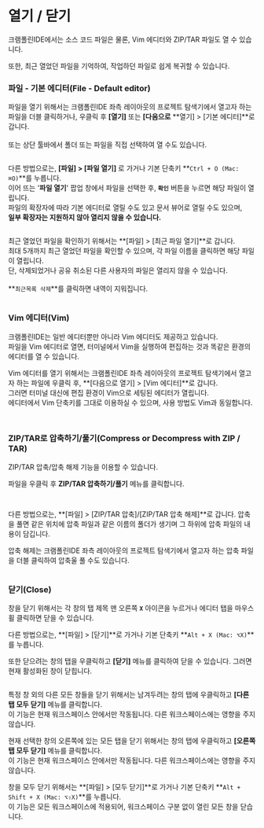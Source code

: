 # 열기 / 닫기

크램폴린IDE에서는 소스 코드 파일은 물론, Vim 에디터와 ZIP/TAR 파일도 열 수 있습니다.

또한, 최근 열었던 파일을 기억하여, 작업하던 파일로 쉽게 복귀할 수 있습니다.



### **파일 - 기본 에디터(File - Default editor)**

파일을 열기 위해서는 크램폴린IDE 좌측 레이아웃의 프로젝트 탐색기에서 열고자 하는 파일을 더블 클릭하거나, 우클릭 후 **\[열기]** 또는 **\[다음으로** **열기] > \[기본 에디터]**로 갑니다. \
\
또는 상단 툴바에서 폴더 또는 파일을 직접 선택하여 열 수도 있습니다.&#x20;

<figure><img src="../../../.gitbook/assets/image (165).png" alt=""><figcaption></figcaption></figure>



다른 방법으로는, **\[파일] > \[파일 열기]** 로 가거나 기본 단축키 **`Ctrl + O (Mac: ⌘O)`**를 누릅니다. \
이어 뜨는 '**파일 열기**' 팝업 창에서 파일을 선택한 후, **`확인`** 버튼을 누르면 해당 파일이 열립니다. \
파일의 확장자에 따라 기본 에디터로 열릴 수도 있고 문서 뷰어로 열릴 수도 있으며, \
**일부 확장자는 지원하지 않아 열리지 않을 수 있습니다.**

<figure><img src="../../../.gitbook/assets/image (171).png" alt=""><figcaption></figcaption></figure>

최근 열었던 파일을 확인하기 위해서는 **\[파일] > \[최근 파일 열기]**로 갑니다. \
최대 5개까지 최근 열었던 파일을 확인할 수 있으며, 각 파일 이름을 클릭하면 해당 파일이 열립니다. \
단, 삭제되었거나 공유 취소된 다른 사용자의 파일은 열리지 않을 수 있습니다.\
\
**`최근목록 삭제`**를 클릭하면 내역이 지워집니다.&#x20;

<figure><img src="../../../.gitbook/assets/image (11).png" alt=""><figcaption></figcaption></figure>



### **Vim 에디터(Vim)**

크램폴린IDE는 일반 에디터뿐만 아니라 Vim 에디터도 제공하고 있습니다. \
파일을 Vim 에디터로 열면, 터미널에서 Vim을 실행하여 편집하는 것과 똑같은 환경의 에디터를 열 수 있습니다.

Vim 에디터를 열기 위해서는 크램폴린IDE 좌측 레이아웃의 프로젝트 탐색기에서 열고자 하는 파일에 우클릭 후, **\[다음으로 열기] > \[Vim 에디터]**로 갑니다. \
그러면 터미널 대신에 편집 환경이 Vim으로 세팅된 에디터가 열립니다. \
에디터에서 Vim 단축키를 그대로 이용하실 수 있으며, 사용 방법도 Vim과 동일합니다.

<figure><img src="../../../.gitbook/assets/image (3).png" alt=""><figcaption></figcaption></figure>

<figure><img src="../../../.gitbook/assets/image (214).png" alt=""><figcaption></figcaption></figure>



### **ZIP/TAR로 압축하기/풀기(Compress or Decompress with ZIP / TAR)**

ZIP/TAR 압축/압축 해제 기능을 이용할 수 있습니다.

파일을 우클릭 후 **ZIP/TAR 압축하기/풀기** 메뉴를 클릭합니다.&#x20;

<figure><img src="../../../.gitbook/assets/image (27).png" alt=""><figcaption></figcaption></figure>

<figure><img src="../../../.gitbook/assets/image (170).png" alt=""><figcaption></figcaption></figure>

다른 방법으로는, **\[파일] > \[ZIP/TAR 압축]/\[ZIP/TAR 압축 해제]**로 갑니다. 압축을 풀면 같은 위치에 압축 파일과 같은 이름의 폴더가 생기며 그 하위에 압축 파일의 내용이 담깁니다.



압축 해제는 크램폴린IDE 좌측 레이아웃의 프로젝트 탐색기에서 열고자 하는 압축 파일을 더블 클릭하여 압축울 풀 수도 있습니다.

<figure><img src="../../../.gitbook/assets/image (141).png" alt=""><figcaption></figcaption></figure>



### **닫기(Close)**

창을 닫기 위해서는 각 창의 탭 제목 맨 오른쪽 **`X`** 아이콘을 누르거나 에디터 탭을 마우스 휠 클릭하면 닫을 수 있습니다.

다른 방법으로는, **\[파일] > \[닫기]**로 가거나 기본 단축키 **`Alt + X (Mac: ⌥X)`**를 누릅니다.

또한 닫으려는 창의 탭을 우클릭하고 **\[닫기]** 메뉴를 클릭하여 닫을 수 있습니다. 그러면 현재 활성화된 창이 닫힙니다.

<figure><img src="../../../.gitbook/assets/image (60).png" alt=""><figcaption></figcaption></figure>



특정 창 외의 다른 모든 창들을 닫기 위해서는 남겨두려는 창의 탭에 우클릭하고 **\[다른 탭 모두 닫기]** 메뉴를 클릭합니다. \
이 기능은 현재 워크스페이스 안에서만 작동됩니다. 다른 워크스페이스에는 영향을 주지 않습니다.

현재 선택한 창의 오른쪽에 있는 모든 탭을 닫기 위해서는 창의 탭에 우클릭하고 **\[오른쪽 탭 모두 닫기]** 메뉴를 클릭합니다. \
이 기능은 현재 워크스페이스 안에서만 작동됩니다. 다른 워크스페이스에는 영향을 주지 않습니다.

창을 모두 닫기 위해서는 **\[파일] > \[모두 닫기]**로 가거나 기본 단축키 **`Alt + Shift + X (Mac: ⌥⇧X)`**를 누릅니다. \
이 기능은 모든 워크스페이스에 적용되어, 워크스페이스 구분 없이 열린 모든 창을 닫습니다.
